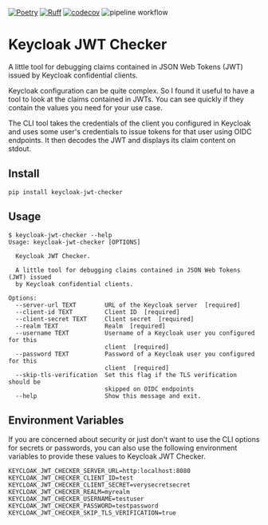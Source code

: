 [![Poetry](https://img.shields.io/endpoint?url=https://python-poetry.org/badge/v0.json)](https://python-poetry.org/)
[![Ruff](https://img.shields.io/endpoint?url=https://raw.githubusercontent.com/astral-sh/ruff/main/assets/badge/v2.json)](https://github.com/astral-sh/ruff)
[![codecov](https://codecov.io/gh/max-pfeiffer/keycloak-jwt-checker/graph/badge.svg?token=Cqp6pn58fB)](https://codecov.io/gh/max-pfeiffer/keycloak-jwt-checker)
![pipeline workflow](https://github.com/max-pfeiffer/keycloak-jwt-checker/actions/workflows/pipeline.yml/badge.svg)

# Keycloak JWT Checker
A little tool for debugging claims contained in JSON Web Tokens (JWT) issued by Keycloak confidential clients.

Keycloak configuration can be quite complex. So I found it useful to have a tool to look at the claims contained
in JWTs. You can see quickly if they contain the values you need for your use case.

The CLI tool takes the credentials of the client you configured in Keycloak and uses some user's credentials to issue
tokens for that user using OIDC endpoints. It then decodes the JWT and displays its claim content on stdout.

## Install
```shell
pip install keycloak-jwt-checker
```

## Usage
```shell
$ keycloak-jwt-checker --help
Usage: keycloak-jwt-checker [OPTIONS]

  Keycloak JWT Checker.

  A little tool for debugging claims contained in JSON Web Tokens (JWT) issued
  by Keycloak confidential clients.

Options:
  --server-url TEXT        URL of the Keycloak server  [required]
  --client-id TEXT         Client ID  [required]
  --client-secret TEXT     Client secret  [required]
  --realm TEXT             Realm  [required]
  --username TEXT          Username of a Keycloak user you configured for this
                           client  [required]
  --password TEXT          Password of a Keycloak user you configured for this
                           client  [required]
  --skip-tls-verification  Set this flag if the TLS verification should be
                           skipped on OIDC endpoints
  --help                   Show this message and exit.
```

## Environment Variables
If you are concerned about security or just don't want to use the CLI options for secrets or passwords, you can also use
the following environment variables to provide these values to Keycloak JWT Checker.
```shell
KEYCLOAK_JWT_CHECKER_SERVER_URL=http:localhost:8080
KEYCLOAK_JWT_CHECKER_CLIENT_ID=test
KEYCLOAK_JWT_CHECKER_CLIENT_SECRET=verysecretsecret
KEYCLOAK_JWT_CHECKER_REALM=myrealm
KEYCLOAK_JWT_CHECKER_USERNAME=testuser
KEYCLOAK_JWT_CHECKER_PASSWORD=testpassword
KEYCLOAK_JWT_CHECKER_SKIP_TLS_VERIFICATION=true
```
